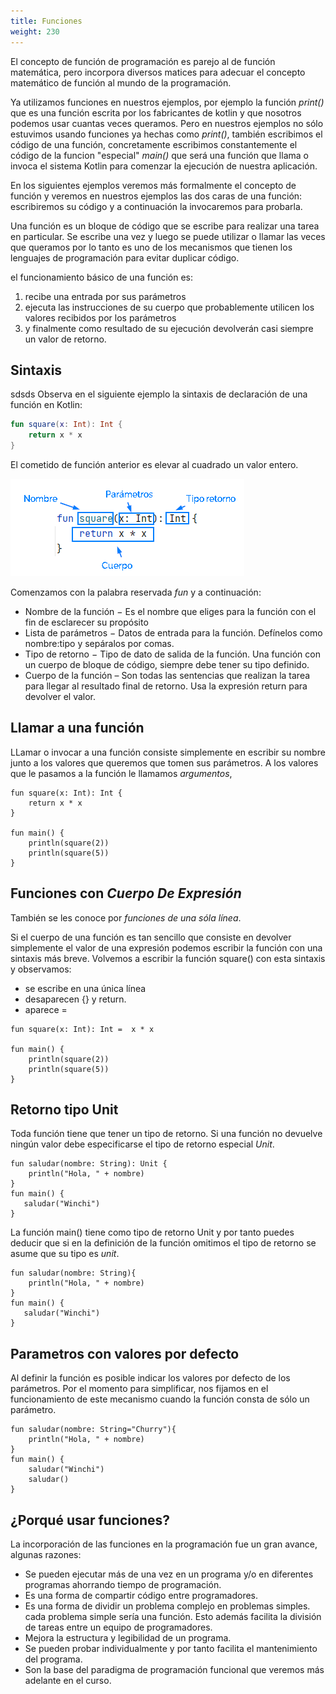 ```yaml
---
title: Funciones
weight: 230
---
```


El concepto de función de programación es  parejo al de función matemática, pero incorpora diversos matices para adecuar el concepto  matemático de función al mundo de la programación. 


Ya utilizamos funciones en nuestros ejemplos, por ejemplo la función *print()* que es una función escrita por los fabricantes de kotlin y que nosotros podemos usar cuantas veces queramos. Pero en nuestros ejemplos no sólo estuvimos usando funciones ya hechas como *print()*, también  escribimos el código de una función, concretamente escribimos constantemente el código de la  funcion "especial" *main()* que será una función que llama o invoca el sistema Kotlin para comenzar la ejecución de nuestra  aplicación. 

En los siguientes ejemplos veremos más formalmente el concepto de función y veremos en nuestros ejemplos las dos caras de una función: escribiremos su código y a continuación la invocaremos para probarla.


Una función es un bloque de código que se escribe para realizar una tarea en particular. Se escribe una vez y luego se puede utilizar o llamar las veces que queramos por lo tanto es uno de los mecanismos que tienen los lenguajes de programación para evitar duplicar código.

el funcionamiento básico de una función es:
 1. recibe una entrada por sus parámetros
 2. ejecuta las instrucciones de su cuerpo que probablemente utilicen los valores recibidos por los parámetros
 3. y finalmente como resultado de su ejecución devolverán casi siempre un valor de retorno.

## Sintaxis
sdsds
Observa en el siguiente ejemplo  la sintaxis de declaración de una función en Kotlin:
```kotlin
fun square(x: Int): Int {
    return x * x
}
```
El cometido de función anterior es elevar al cuadrado un valor entero.

![funcion](../images/funcion.png)

Comenzamos con la palabra reservada *fun* y a continuación: 
- Nombre de la función − Es el nombre que eliges para la función con el fin de esclarecer su propósito
- Lista de parámetros − Datos de entrada para la función. Defínelos como nombre:tipo y sepáralos por comas.
- Tipo de retorno − Tipo de dato de salida de la función. Una función con un cuerpo de bloque de código, siempre debe tener su tipo definido.
- Cuerpo de la función – Son todas las sentencias que realizan la tarea para llegar al resultado final de retorno. Usa la expresión return para devolver el valor.

## Llamar a una función
LLamar o invocar a una función consiste simplemente en  escribir su nombre junto a los valores que queremos que tomen sus parámetros.  A los valores que le pasamos a la función le llamamos *argumentos*, 
```
fun square(x: Int): Int {
    return x * x
}

fun main() {
    println(square(2))
    println(square(5))
}
```

## Funciones con *Cuerpo De Expresión*
También se les conoce por *funciones de una sóla línea*.

Si el cuerpo de una función es tan sencillo que consiste en devolver simplemente el valor de una expresión podemos escribir la función con una sintaxis más breve. Volvemos a escribir la función square() con esta sintaxis y observamos:
- se escribe en una única línea
- desaparecen  {} y return.
- aparece =
```
fun square(x: Int): Int =  x * x

fun main() {
    println(square(2))
    println(square(5))
}
```


## Retorno tipo Unit
Toda función tiene que tener un tipo de retorno. Si una función no devuelve ningún valor debe especificarse  el tipo de retorno especial *Unit*. 
```
fun saludar(nombre: String): Unit {
    println("Hola, " + nombre)
}
fun main() {
   saludar("Winchi")
}
```
La función main() tiene como tipo de retorno Unit y por tanto puedes deducir que si en la definición de la función omitimos el tipo de retorno se asume que su tipo es *unit*.

```
fun saludar(nombre: String){
    println("Hola, " + nombre)
}
fun main() {
   saludar("Winchi")
}
```
## Parametros con valores por defecto
Al definir la función es posible indicar los valores por defecto de los parámetros. Por el momento para simplificar, nos fijamos en el funcionamiento de este mecanismo cuando la función consta de sólo un parámetro.
```
fun saludar(nombre: String="Churry"){
    println("Hola, " + nombre)
}
fun main() {
    saludar("Winchi")
    saludar()
}
```
## ¿Porqué usar funciones?
La incorporación de las funciones en la programación fue un gran avance, algunas razones:
- Se pueden ejecutar más de una vez en un programa y/o en diferentes programas ahorrando tiempo de programación.
- Es una forma de compartir código entre programadores.
- Es una forma de dividir un problema complejo en problemas simples. cada problema simple sería una función. Esto además facilita la división de tareas entre un equipo de programadores.
- Mejora la estructura y legibilidad de un programa.
- Se pueden probar individualmente y por tanto facilita el mantenimiento del programa.
- Son la base del paradigma  de programación funcional  que veremos más adelante en el curso.
  


